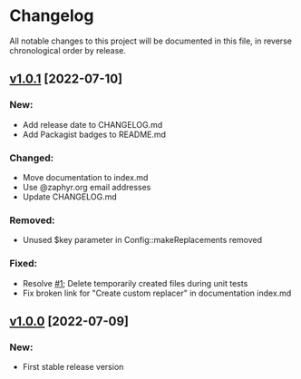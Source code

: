 # Changelog

All notable changes to this project will be documented in this file,
in reverse chronological order by release.

## [v1.0.1](https://github.com/zaphyr-org/config/compare/1.0.0...1.0.1) [2022-07-10]

### New:
* Add release date to CHANGELOG.md
* Add Packagist badges to README.md

### Changed:
* Move documentation to index.md
* Use @zaphyr.org email addresses
* Update CHANGELOG.md

### Removed:
* Unused $key parameter in Config::makeReplacements removed

### Fixed:
* Resolve [#1](https://github.com/zaphyr-org/config/issues/1); Delete temporarily created files during unit tests
* Fix broken link for "Create custom replacer" in documentation index.md

## [v1.0.0](https://github.com/zaphyr-org/config/compare/master...1.0.0) [2022-07-09]

### New:
* First stable release version

